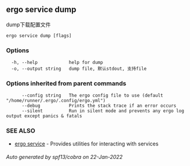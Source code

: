 ## ergo service dump

dump下载配置文件

```
ergo service dump [flags]
```

### Options

```
  -h, --help            help for dump
  -o, --output string   dump file, 默认stdout, 支持file
```

### Options inherited from parent commands

```
      --config string   The ergo config file to use (default "/home/runner/.ergo/.config/ergo.yml")
      --debug           Prints the stack trace if an error occurs
      --silent          Run in silent mode and prevents any ergo log output except panics & fatals
```

### SEE ALSO

* [ergo service](ergo_service.md)	 - Provides utilities for interacting with services

###### Auto generated by spf13/cobra on 22-Jan-2022
